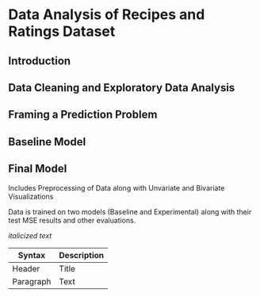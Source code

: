 # Data Analysis of Recipes and Ratings Dataset

## Introduction

## Data Cleaning and Exploratory Data Analysis

## Framing a Prediction Problem

## Baseline Model

## Final Model

Includes Preprocessing of Data along with Unvariate and Bivariate Visualizations

Data is trained on two models (Baseline and Experimental) along with their test MSE results and other evaluations.

*italicized text*

| Syntax | Description |
| ----------- | ----------- |
| Header | Title |
| Paragraph | Text |
